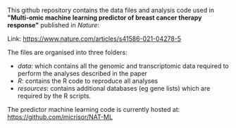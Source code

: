 This github repository contains the data files and analysis code used in **"Multi-omic machine learning predictor of breast cancer therapy response"** published in _Nature_: 

Link: https://www.nature.com/articles/s41586-021-04278-5

The files are organised into three folders:

* _data_: which contains all the genomic and transcriptomic data required to perform the analyses described in the paper
* _R_: contains the R code to reproduce all  analyses
* _resources_: contains additional databases (eg gene lists) which are required by the R scripts.


The predictor machine learning code is currently hosted at: https://github.com/micrisor/NAT-ML